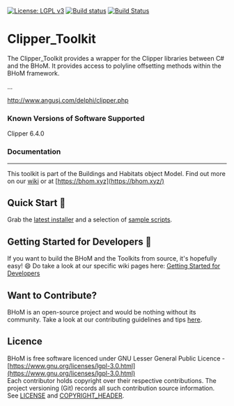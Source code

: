 [![License: LGPL v3](https://img.shields.io/badge/License-LGPL%20v3-blue.svg)](https://www.gnu.org/licenses/lgpl-3.0) [![Build status](https://ci.appveyor.com/api/projects/status/n0grduj5jmjk9cq1/branch/master?svg=true)](https://ci.appveyor.com/api/projects/status/clipper_toolkit/branch/master) [![Build Status](https://dev.azure.com/BHoMBot/BHoM/_apis/build/status/Clipper_Toolkit/Clipper_Toolkit.CheckCore?branchName=master)](https://dev.azure.com/BHoMBot/BHoM/_build/latest?definitionId=177&branchName=master)

# Clipper_Toolkit

The Clipper_Toolkit provides a wrapper for the Clipper libraries between C# and the BHoM. It provides access to polyline offsetting methods within the BHoM framework.

...

http://www.angusj.com/delphi/clipper.php

### Known Versions of Software Supported
Clipper 6.4.0

### Documentation

---
This toolkit is part of the Buildings and Habitats object Model. Find out more on our [wiki](https://github.com/BHoM/documentation/wiki) or at [https://bhom.xyz](https://bhom.xyz/)

## Quick Start 🚀 

Grab the [latest installer](https://bhom.xyz/) and a selection of [sample scripts](https://github.com/BHoM/samples).


## Getting Started for Developers 🤖 

If you want to build the BHoM and the Toolkits from source, it's hopefully easy! 😄 
Do take a look at our specific wiki pages here: [Getting Started for Developers](https://bhom.xyz/documentation/Guides-and-Tutorials/Coding-with-BHoM/)


## Want to Contribute? ##

BHoM is an open-source project and would be nothing without its community. Take a look at our contributing guidelines and tips [here](https://github.com/BHoM/BHoM/blob/main/CONTRIBUTING.md).


## Licence ##

BHoM is free software licenced under GNU Lesser General Public Licence - [https://www.gnu.org/licenses/lgpl-3.0.html](https://www.gnu.org/licenses/lgpl-3.0.html)  
Each contributor holds copyright over their respective contributions.
The project versioning (Git) records all such contribution source information.
See [LICENSE](https://github.com/BHoM/BHoM/blob/main/LICENSE) and [COPYRIGHT_HEADER](https://github.com/BHoM/BHoM/blob/main/COPYRIGHT_HEADER.txt).
